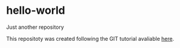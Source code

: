 # hello-world
Just another repository

This repositoty was created following the GIT tutorial avaliable [here](https://guides.github.com/activities/hello-world/). 
